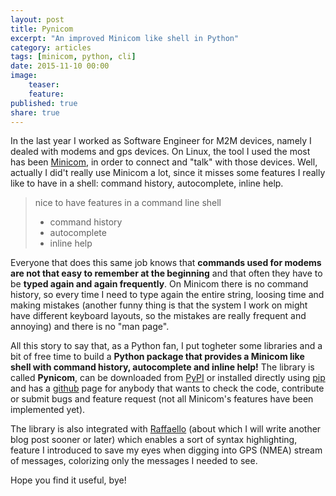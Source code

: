 ```yaml
---
layout: post
title: Pynicom
excerpt: "An improved Minicom like shell in Python"
category: articles
tags: [minicom, python, cli]
date: 2015-11-10 00:00
image:
    teaser:
    feature:
published: true
share: true
---
```


In the last year I worked as Software Engineer for M2M devices, namely I dealed with modems and gps devices. On Linux, the tool I used the most has been [Minicom](http://linux.die.net/man/1/minicom), in order to connect and "talk" with those devices. Well, actually I did't really use Minicom a lot, since it misses some features I really like to have in a shell: command history, autocomplete, inline help.

>    nice to have features in a command line shell
>
>    * command history
>    * autocomplete
>    * inline help

Everyone that does this same job knows that **commands used for modems are not that easy to remember at the beginning** and that often they have to be **typed again and again frequently**. On Minicom there is no command history, so every time I need to type again the entire string, loosing time and making mistakes (another funny thing is that the system I work on might have different keyboard layouts, so the mistakes are really frequent and annoying) and there is no "man page".

All this story to say that, as a Python fan, I put togheter some libraries and a bit of free time to build a **Python package that provides a Minicom like shell with command history, autocomplete and inline help!** The library is called **Pynicom**, can be downloaded from [PyPI](https://pypi.python.org/pypi/pynicom/0.3.1) or installed directly using [pip](https://docs.python.org/3/installing/) and has a [github](https://github.com/clobrano/pynicom) page for anybody that wants to check the code, contribute or submit bugs and feature request (not all Minicom's features have been implemented yet).

The library is also integrated with [Raffaello](https://pypi.python.org/pypi/raffaello/2.2.0) (about which I will write another blog post sooner or later) which enables a sort of syntax highlighting, feature I introduced to save my eyes when digging into GPS (NMEA) stream of messages, colorizing only the messages I needed to see.

Hope you find it useful, bye!


